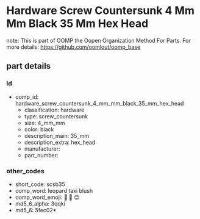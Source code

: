 # Hardware Screw Countersunk 4 Mm Mm Black 35 Mm Hex Head  

note: This is part of OOMP the Oopen Organization Method For Parts. For more details: https://github.com/oomlout/oomp_base

##  part details





### id
* oomp_id: hardware_screw_countersunk_4_mm_mm_black_35_mm_hex_head
  * classification: hardware
  * type: screw_countersunk
  * size: 4_mm_mm
  * color: black
  * description_main: 35_mm
  * description_extra: hex_head
  * manufacturer: 
  * part_number: 

### other_codes
* short_code: scsb35
* oomp_word: leopard taxi blush
* oomp_word_emoji: :leopard: :taxi: :blush:
* md5_6_alpha: 3qqki
* md5_6: 5fec02* 